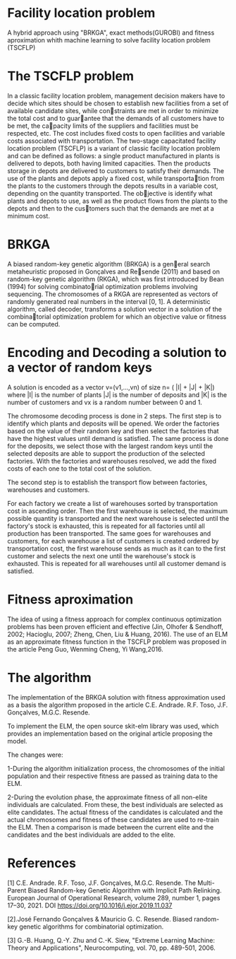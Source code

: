 # Facility location problem 
A hybrid approach using "BRKGA", exact methods(GUROBI) and fitness aproximation whith machine learning to solve facility location problem (TSCFLP)

# The TSCFLP problem

In a classic facility location problem, management decision makers have to decide which sites should be chosen to establish new facilities from a set of available candidate sites, while constraints are met in order to minimize the total cost and to guarantee that the demands of all customers have to be met, the capacity limits of the suppliers and facilities must be respected, etc. The cost includes fixed costs to open facilities and variable costs associated with transportation. The two-stage capacitated facility location problem (TSCFLP) is a variant of classic facility location problem and can be defined as follows: a single product manufactured in plants is delivered to depots, both having limited capacities. Then the products storage in depots are delivered to customers to satisfy their demands. The use of the plants and depots apply a fixed cost, while transportation from the plants to the customers through the depots results in a variable cost, depending on the quantity transported. The objective is identify what plants and depots to use, as well as the product flows from the plants to the depots and then to the customers such that the demands are met at a minimum cost.

# BRKGA 

A biased random-key genetic algorithm (BRKGA) is a general search metaheuristic proposed in Gonçalves and Resende (2011) and based on random-key genetic algorithm (RKGA), which was first introduced by Bean (1994) for solving combinatorial optimization problems involving sequencing. The chromosomes of a RKGA are represented as vectors of randomly generated real numbers in the interval [0, 1]. A deterministic algorithm, called decoder, transforms a solution vector in a solution of the combinatorial optimization problem for which an objective value or fitness can be computed.

# Encoding and Decoding a solution to a vector of random keys

A solution is encoded as a vector v=(v1,...,vn) of size n= ( |I| + |J| + |K|) where |I| is the number of plants |J| is the number of deposits and |K| is the number of customers and vx is a random number between 0 and 1.

The chromosome decoding process is done in 2 steps. The first step is to identify which plants and deposits will be opened. We order the factories based on the value of their random key and then select the factories that have the highest values until demand is satisfied. The same process is done for the deposits, we select those with the largest random keys until the selected deposits are able to support the production of the selected factories. With the factories and warehouses resolved, we add the fixed costs of each one to the total cost of the solution.

The second step is to establish the transport flow between factories, warehouses and customers.

For each factory we create a list of warehouses sorted by transportation cost in ascending order. Then the first warehouse is selected, the maximum possible quantity is transported and the next warehouse is selected until the factory's stock is exhausted, this is repeated for all factories until all production has been transported. The same goes for warehouses and customers, for each warehouse a list of customers is created ordered by transportation cost, the first warehouse sends as much as it can to the first customer and selects the next one until the warehouse's stock is exhausted. This is repeated for all warehouses until all customer demand is satisfied.

# Fitness aproximation 

The idea of using a fitness approach for complex continuous optimization problems has been proven efficient and effective (Jin, Olhofer & Sendhoff, 2002; Hacioglu, 2007; Zheng, Chen, Liu & Huang,
2016). The use of an ELM as an approximate fitness function in the TSCFLP problem was proposed in the article Peng Guo, Wenming Cheng, Yi Wang,2016.

# The algorithm 

The implementation of the BRKGA solution with fitness approximation used as a basis the algorithm proposed in the article C.E. Andrade. R.F. Toso, J.F. Gonçalves, M.G.C. Resende.

To implement the ELM, the open source skit-elm library was used, which provides an implementation based on the original article proposing the model.

The changes were:

1-During the algorithm initialization process, the chromosomes of the initial population and their respective fitness are passed as training data to the ELM.

2-During the evolution phase, the approximate fitness of all non-elite individuals are calculated. From these, the best individuals are selected as elite candidates. The actual fitness of the candidates is calculated and the actual chromosomes and fitness of these candidates are used to re-train the ELM. Then a comparison is made between the current elite and the candidates and the best individuals are added to the elite.




# References

[1] C.E. Andrade. R.F. Toso, J.F. Gonçalves, M.G.C. Resende. 
The Multi-Parent Biased Random-key Genetic Algorithm with Implicit Path Relinking.
European Journal of Operational Research, volume 289, number 1, pages 17–30, 2021. DOI https://doi.org/10.1016/j.ejor.2019.11.037

[2].José Fernando Gonçalves & Mauricio G. C. Resende. Biased random-key genetic algorithms for combinatorial optimization.

[3] G.-B. Huang, Q.-Y. Zhu and C.-K. Siew, "Extreme Learning Machine:
          Theory and Applications", Neurocomputing, vol. 70, pp. 489-501,
          2006.
          

